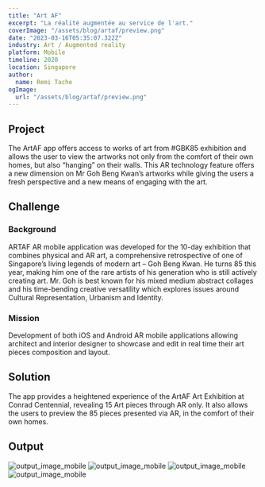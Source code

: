 ```yaml
---
title: "Art AF"
excerpt: "La réalité augmentée au service de l'art."
coverImage: "/assets/blog/artaf/preview.png"
date: "2023-03-16T05:35:07.322Z"
industry: Art / Augmented reality
platform: Mobile
timeline: 2020
location: Singapore
author:
  name: Remi Tache
ogImage:
  url: "/assets/blog/artaf/preview.png"
---
```


## Project

The ArtAF app offers access to works of art from #GBK85 exhibition and allows the user to view the artworks not only from the comfort of their own homes, but also “hanging” on their walls. This AR technology feature offers a new dimension on Mr Goh Beng Kwan’s artworks while giving the users a fresh perspective and a new means of engaging with the art.

## Challenge

### Background

ARTAF AR mobile application was developed for the 10-day exhibition that combines physical and AR art, a comprehensive retrospective of one of Singapore’s living legends of modern art – Goh Beng Kwan. He turns 85 this year, making him one of the rare artists of his generation who is still actively creating art. Mr. Goh is best known for his mixed medium abstract collages and his time-bending creative versatility which explores issues around Cultural Representation, Urbanism and Identity.

### Mission

Development of both iOS and Android AR mobile applications allowing architect and interior designer to showcase and edit in real time their art pieces composition and layout. 

## Solution

The app provides a heightened experience of the ArtAF Art Exhibition at Conrad Centennial, revealing 15 Art pieces through AR only. It also allows the users to preview the 85 pieces presented via AR, in the comfort of their own homes.

## Output

![output_image_mobile](/assets/blog/artaf/img1.jpg)
![output_image_mobile](/assets/blog/artaf/img2.jpg) 
![output_image_mobile](/assets/blog/artaf/img3.jpg) 
![output_image_mobile](/assets/blog/artaf/img4.jpg)